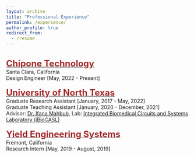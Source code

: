 ```yaml
---
layout: archive
title: "Professional Experience"
permalink: /experience/
author_profile: true
redirect_from:
  - /resume
---
```

<br/>
    <span style="color:black; font-size:17px"><b><a href="https://aws.amazon.com/ai/" target="_blank"><font color="brown" size="5">Chipone Technology</font></a></b></span><br/>
    Santa Clara, California<br/>
    Design Engineer [May, 2022 - Present]<br/>
<br/>
    <span style="color:black; font-size:17px"><b><a href="http://www.ucla.edu/" target="_blank"><font color="brown" size="5">University of North Texas</font></a></b></span><br/>
    Graduate Research Assistant [January, 2017 - May, 2022]<br/>
    Graduate Teaching Assistant [January, 2020 - December, 2021]<br/>
    Advisor: <a href="https://electrical.engineering.unt.edu/people/ifana-mahbub" target="_blank">Dr. Ifana Mahbub</a>, Lab: <a href="https://ibiocasl.engineering.unt.edu/" target="_blank">Integrated Biomedical Circuits and Systems Laboratory (iBioCASL)</a> <br/>
<br/>
    <span style="color:black; font-size:17px"><b><a href="https://yieldengineering.com/" target="_blank"><font color="brown" size="5">Yield Engineering Systems</font></a></b></span><br/>
    Fremont, California<br/>
    Research Intern [May, 2019 - August, 2019]<br/>
<br/>
